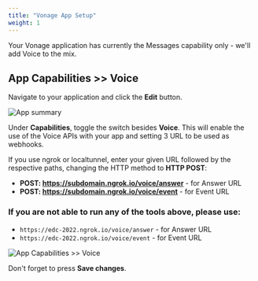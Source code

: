 ```yaml
---
title: "Vonage App Setup"
weight: 1
---
```


Your Vonage application has currently the Messages capability only - we'll add Voice to the mix.

## App Capabilities >> Voice

Navigate to your application and click the **Edit** button.

![App summary](/voice/app.png?classes=thumbnail_lg)

Under **Capabilities**, toggle the switch besides **Voice**. This will enable the use of the Voice APIs with your app and setting 3 URL to be used as webhooks.

If you use ngrok or localtunnel, enter your given URL followed by the respective paths, changing the HTTP method to **HTTP POST**:

- **POST: https://subdomain.ngrok.io/voice/answer** - for Answer URL
- **POST: https://subdomain.ngrok.io/voice/event** - for Event URL

### If you are not able to run any of the tools above, please use:

- `https://edc-2022.ngrok.io/voice/answer` - for Answer URL
- `https://edc-2022.ngrok.io/voice/event` - for Event URL

![App Capabilities >> Voice](/voice/app_capabilities.png?classes=thumbnail_lg)

Don't forget to press **Save changes**.
